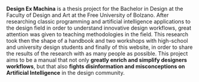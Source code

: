**Design Ex Machina** is a thesis project for the Bachelor in Design at the Faculty of Design and Art at the Free University of Bolzano. After researching classic programming and artificial intelligence applications to the design field in order to understand innovative design workflows, great attention was given to teaching methodologies in the field. This research took then the shape of a handbook and two workshops with high-school and university design students and finally of this website, in order to share the results of the research with as many people as possible. This project aims to be a manual that not only **greatly enrich and simplify designers workflows**, but that also **fights disinformation and misconceptions on Artificial Intelligence** in the design community.
